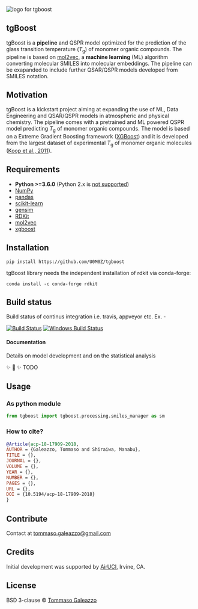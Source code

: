 ![logo for tgboost](./images/tgBoost_logo.png)


## tgBoost
tgBoost is a **pipeline** and QSPR model optimized for the prediction of the glass transition temperature (<em>T</em><sub>g</sub>) of monomer organic compounds. The pipeline is based on [mol2vec](https://mol2vec.readthedocs.io/en/latest/), a **machine learning** (ML) algorithm converting molecular SMILES into molecular embeddings. The pipeline can be exapanded to include further QSAR/QSPR models developed from SMILES notation.

## Motivation
tgBoost is a kickstart project aiming at expanding the use of ML, Data Engineering and QSAR/QSPR models in atmospheric and physical chemistry. The pipeline comes with a pretrained and ML powered QSPR model predicting <em>T</em><sub>g</sub> of monomer organic compounds. The model is based on a Extreme Gradient Boosting framework ([XGBoost](https://xgboost.readthedocs.io/en/stable/)) and it is developed from the largest dataset of experimental <em>T</em><sub>g</sub> of monomer organic molecules ([Koop et al., 2011](https://pubs.rsc.org/en/content/articlelanding/2011/cp/c1cp22617g)).

## Requirements
* **Python >=3.6.0** (Python 2.x is [not supported](http://www.python3statement.org/))
* [NumPy](http://www.numpy.org/)
* [pandas](http://pandas.pydata.org/)
* [scikit-learn](http://scikit-learn.org/stable/)
* [gensim](https://radimrehurek.com/gensim/)
* [RDKit](http://www.rdkit.org/docs/Install.html)
* [mol2vec](https://github.com/samoturk/mol2vec)
* [xgboost](https://pypi.org/project/xgboost/)

## Installation
`pip install https://github.com/U0M0Z/tgboost`

tgBoost library needs the independent installation of rdkit via conda-forge:

`conda install -c conda-forge rdkit`

## Build status
Build status of continus integration i.e. travis, appveyor etc. Ex. - 

[![Build Status](https://travis-ci.org/akashnimare/foco.svg?branch=master)](https://travis-ci.org/akashnimare/foco)
[![Windows Build Status](https://ci.appveyor.com/api/projects/status/github/akashnimare/foco?branch=master&svg=true)](https://ci.appveyor.com/project/akashnimare/foco/branch/master)

#### Documentation
Details on model development and on the statistical analysis 

✨ 🍰 ✨
TODO

## Usage
### As python module
```python
from tgboost import tgboost.processing.smiles_manager as sm
```

### How to cite?
```bib
@Article{acp-18-17909-2018,
AUTHOR = {Galeazzo, Tommaso and Shiraiwa, Manabu},
TITLE = {},
JOURNAL = {},
VOLUME = {},
YEAR = {},
NUMBER = {},
PAGES = {},
URL = {},
DOI = {10.5194/acp-18-17909-2018}
}
```

## Contribute
Contact at tommaso.galeazzo@gmail.com

## Credits
Initial development was supported by [AirUCI](https://airuci.uci.edu), Irvine, CA.

## License
BSD 3-clause © [Tommaso Galeazzo](https://www.tmsglz.com)

